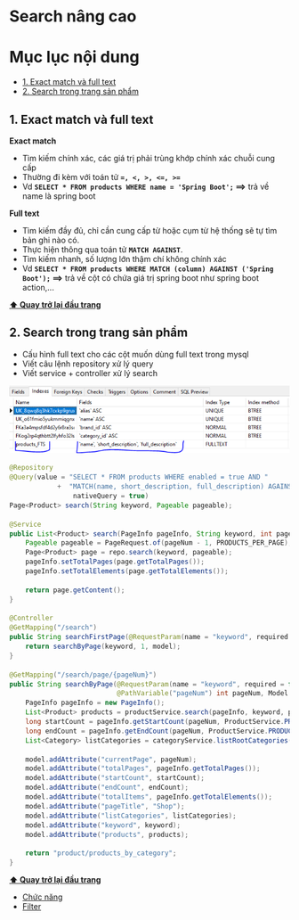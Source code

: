 # Search nâng cao

# Mục lục nội dung

- [1. Exact match và full text](#1-exact-match-và-full-text)
- [2. Search trong trang sản phẩm](#2-search-trong-trang-sản-phẩm)

## 1. Exact match và full text

**Exact match**

- Tìm kiếm chính xác, các giá trị phải trùng khớp chính xác chuỗi cung cấp
- Thường đi kèm với toán tử **`=, <, >, <=, >=`**
- Vd **`SELECT * FROM products WHERE name = 'Spring Boot';` ==>** trả về name là spring boot

**Full text**

- Tìm kiếm đầy đủ, chỉ cần cung cấp từ hoặc cụm từ hệ thống sẽ tự tìm bản ghi nào có.
- Thực hiện thông qua toán tử **`MATCH AGAINST`**.
- Tìm kiếm nhanh, số lượng lớn thậm chí không chính xác
- Vd **`SELECT * FROM products WHERE MATCH (column) AGAINST ('Spring Boot');` ==>** trả về cột có chứa giá trị spring boot như spring boot action,...

**[⬆ Quay trở lại đầu trang](#mục-lục-nội-dung)**

## 2. Search trong trang sản phẩm

- Cấu hình full text cho các cột muốn dùng full text trong mysql
- Viết câu lệnh repository xử lý query
- Viết service + controller xử lý search

![mysql navicat](/assets/day30.jpg)

```java
@Repository
@Query(value = "SELECT * FROM products WHERE enabled = true AND "
            +  "MATCH(name, short_description, full_description) AGAINST (?1)",
                nativeQuery = true)
Page<Product> search(String keyword, Pageable pageable);

@Service
public List<Product> search(PageInfo pageInfo, String keyword, int pageNum) {
    Pageable pageable = PageRequest.of(pageNum - 1, PRODUCTS_PER_PAGE);
    Page<Product> page = repo.search(keyword, pageable);
    pageInfo.setTotalPages(page.getTotalPages());
    pageInfo.setTotalElements(page.getTotalElements());

    return page.getContent();
}

@Controller
@GetMapping("/search")
public String searchFirstPage(@RequestParam(name = "keyword", required = false) String keyword, Model model) {
    return searchByPage(keyword, 1, model);
}

@GetMapping("/search/page/{pageNum}")
public String searchByPage(@RequestParam(name = "keyword", required = false) String keyword,
                           @PathVariable("pageNum") int pageNum, Model model) {
    PageInfo pageInfo = new PageInfo();
    List<Product> products = productService.search(pageInfo, keyword, pageNum);
    long startCount = pageInfo.getStartCount(pageNum, ProductService.PRODUCTS_PER_PAGE);
    long endCount = pageInfo.getEndCount(pageNum, ProductService.PRODUCTS_PER_PAGE);
    List<Category> listCategories = categoryService.listRootCategories();

    model.addAttribute("currentPage", pageNum);
    model.addAttribute("totalPages", pageInfo.getTotalPages());
    model.addAttribute("startCount", startCount);
    model.addAttribute("endCount", endCount);
    model.addAttribute("totalItems", pageInfo.getTotalElements());
    model.addAttribute("pageTitle", "Shop");
    model.addAttribute("listCategories", listCategories);
    model.addAttribute("keyword", keyword);
    model.addAttribute("products", products);

    return "product/products_by_category";
}
```

**[⬆ Quay trở lại đầu trang](#mục-lục-nội-dung)**

- [Chức năng](Day011.md)
- [Filter](Day031.md)
